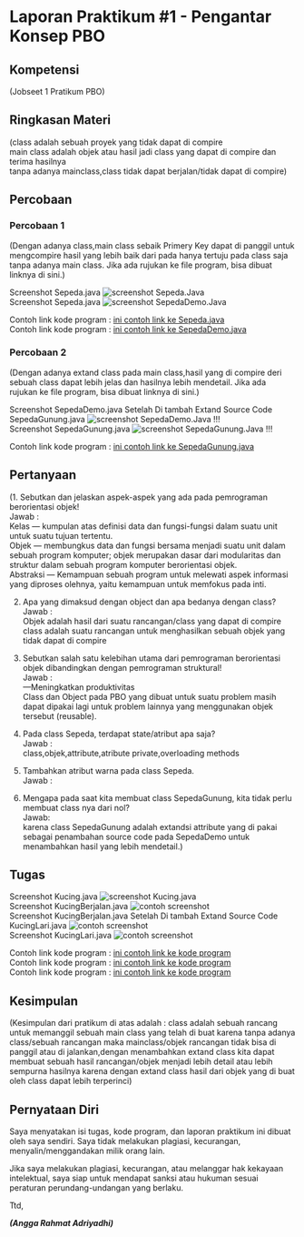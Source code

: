 # Laporan Praktikum #1 - Pengantar Konsep PBO

## Kompetensi

(Jobseet 1 Pratikum PBO)

## Ringkasan Materi

(class adalah sebuah proyek yang tidak dapat di compire<br>
  main class adalah objek atau hasil jadi class yang dapat di compire dan terima hasilnya<br>
  tanpa adanya mainclass,class tidak dapat berjalan/tidak dapat di compire)

## Percobaan

### Percobaan 1

(Dengan adanya class,main class sebaik Primery Key dapat di panggil untuk mengcompire hasil yang lebih baik dari pada hanya tertuju pada class saja tanpa adanya main class. Jika ada rujukan ke file program, bisa dibuat linknya di sini.)


Screenshot Sepeda.java
![screenshot Sepeda.Java](img/Sepeda.png)<br>
Screenshot Sepeda.java
![screenshot SepedaDemo.Java](img/SepedaDemo.png)

Contoh link kode program : [ini contoh link ke Sepeda.java](../../src/1_Pengantar_Konsep_PBO/Sepeda.java)<br>
Contoh link kode program : [ini contoh link ke SepedaDemo.java](../../src/1_Pengantar_Konsep_PBO/SepedaDemo.java)

### Percobaan 2

(Dengan adanya extand class pada main class,hasil yang di compire deri sebuah class dapat lebih jelas dan hasilnya lebih mendetail. Jika ada rujukan ke file program, bisa dibuat linknya di sini.)


Screenshot SepedaDemo.java Setelah Di tambah Extand Source Code SepedaGunung.java
![screenshot SepedaDemo.Java !!!](img/SepedaDemo2.png)<br>
Screenshot SepedaGunung.java
![screenshot SepedaGunung.Java !!!](img/SepedaGunung.png)

Contoh link kode program : [ini contoh link ke SepedaGunung.java](../../src/1_Pengantar_Konsep_PBO/SepedaGunung.java)

## Pertanyaan

(1. Sebutkan dan jelaskan aspek-aspek yang ada pada pemrograman berorientasi objek! <br>
    Jawab :<br>
    Kelas     — kumpulan atas definisi data dan fungsi-fungsi dalam suatu unit untuk suatu tujuan tertentu.<br>
    Objek     — membungkus data dan fungsi bersama menjadi suatu unit dalam sebuah program komputer; objek merupakan dasar dari                         modularitas dan struktur dalam sebuah program komputer berorientasi objek.<br>
    Abstraksi — Kemampuan sebuah program untuk melewati aspek informasi yang diproses olehnya, yaitu kemampuan untuk memfokus pada inti. 
    
2. Apa yang dimaksud dengan object dan apa bedanya dengan class? <br>
   Jawab :<br>
   Objek adalah hasil dari suatu rancangan/class yang dapat di compire<br>
   class adalah suatu rancangan untuk menghasilkan sebuah objek yang tidak dapat di compire
   
3. Sebutkan salah satu kelebihan utama dari pemrograman berorientasi objek dibandingkan
   dengan pemrograman struktural! <br>
   Jawab :<br>
  —Meningkatkan produktivitas<br>
   Class dan Object pada PBO yang dibuat untuk suatu problem masih dapat dipakai lagi untuk problem lainnya yang menggunakan objek          tersebut (reusable).

4. Pada class Sepeda, terdapat state/atribut apa saja? <br>
   Jawab :<br>
   class,objek,attribute,atribute private,overloading methods
   
5. Tambahkan atribut warna pada class Sepeda. <br>
   Jawab :<br>
   
    
6. Mengapa pada saat kita membuat class SepedaGunung, kita tidak perlu membuat class nya dari
nol?<br>
   Jawab:<br>
   karena class SepedaGunung adalah extandsi attribute yang di pakai sebagai penambahan source code pada SepedaDemo untuk menambahkan      hasil yang lebih mendetail.)

## Tugas

Screenshot Kucing.java
![screenshot Kucing.java](img/Kucing.png)<br>
Screenshot KucingBerjalan.java
![contoh screenshot](img/KucingBerjalan.png)<br>
Screenshot KucingBerjalan.java Setelah Di tambah Extand Source Code KucingLari.java
![contoh screenshot](img/KucingBerjalan2.png)<br>
Screenshot KucingLari.java
![contoh screenshot](img/KucingLari.png)

Contoh link kode program : [ini contoh link ke kode program](../../src/1_Pengantar_Konsep_PBO/Kucing.java)<br>
Contoh link kode program : [ini contoh link ke kode program](../../src/1_Pengantar_Konsep_PBO/KucingBerjalan.java)<br>
Contoh link kode program : [ini contoh link ke kode program](../../src/1_Pengantar_Konsep_PBO/KucingLari.java)

## Kesimpulan

(Kesimpulan dari pratikum di atas adalah : class adalah sebuah rancang untuk memanggil sebuah main class yang telah di buat karena tanpa adanya class/sebuah rancangan maka mainclass/objek rancangan tidak bisa di panggil atau di jalankan,dengan menambahkan extand class kita dapat membuat sebuah hasil rancangan/objek menjadi lebih detail atau lebih sempurna hasilnya karena dengan extand class hasil dari objek yang di buat oleh class dapat lebih terperinci)

## Pernyataan Diri

Saya menyatakan isi tugas, kode program, dan laporan praktikum ini dibuat oleh saya sendiri. Saya tidak melakukan plagiasi, kecurangan, menyalin/menggandakan milik orang lain.

Jika saya melakukan plagiasi, kecurangan, atau melanggar hak kekayaan intelektual, saya siap untuk mendapat sanksi atau hukuman sesuai peraturan perundang-undangan yang berlaku.

Ttd,

***(Angga Rahmat Adriyadhi)***
